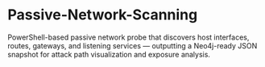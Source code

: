 # Passive-Network-Scanning
PowerShell-based passive network probe that discovers host interfaces, routes, gateways, and listening services — outputting a Neo4j-ready JSON snapshot for attack path visualization and exposure analysis.
